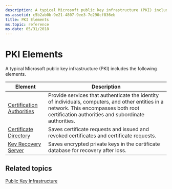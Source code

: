```yaml
---
description: A typical Microsoft public key infrastructure (PKI) includes the following elements.ElementDescriptionCertification AuthoritiesProvide services that authenticate the identity of individuals, computers, and other entities in a network.
ms.assetid: c5b2ab0b-9e21-4807-9ee3-7e290cf836eb
title: PKI Elements
ms.topic: reference
ms.date: 05/31/2018
---
```


# PKI Elements

A typical Microsoft public key infrastructure (PKI) includes the following elements.

| Element                                                                     | Description                                                                                                                                                                                              |
|-----------------------------------------------------------------------------|----------------------------------------------------------------------------------------------------------------------------------------------------------------------------------------------------------|
| [Certification Authorities](about-certification-authorities.md)<br/> | Provide services that authenticate the identity of individuals, computers, and other entities in a network. This encompasses both root certification authorities and subordinate authorities.<br/> |
| [Certificate Directory](about-certificate-directory.md)<br/>         | Saves certificate requests and issued and revoked certificates and certificate requests.<br/>                                                                                                      |
| [Key Recovery Server](about-key-recovery-server.md)<br/>             | Saves encrypted private keys in the certificate database for recovery after loss.<br/>                                                                                                             |



 

## Related topics

<dl> <dt>

[Public Key Infrastructure](public-key-infrastructure.md)
</dt> </dl>

 

 




